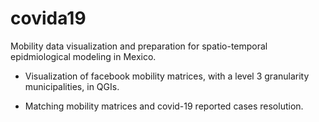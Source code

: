 # covida19
Mobility data visualization and preparation for spatio-temporal epidmiological modeling in Mexico.

- Visualization of facebook mobility matrices, with a level 3 granularity municipalities, in QGIs.

- Matching mobility matrices and covid-19 reported cases resolution. 
